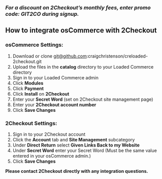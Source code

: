 ### _For a discount on 2Checkout’s monthly fees, enter promo code:  GIT2CO  during signup._

How to integrate osCommerce with 2Checkout
-------------------------------------------

### osCommerce Settings:

1. Download or clone git@github.com:craigchristenson/creloaded-2checkout.git
2. Upload the files in the **catalog** directory to your Loaded Commerce directory
3. Sign in to your Loaded Commerce admin
4. Click **Modules**
5. Click **Payment**
6. Click **Install** on **2Checkout**
7. Enter your **Secret Word** (set on 2Checkout site management page)
8. Enter your **2Checkout account number**
9. Click **Save Changes**

### 2Checkout Settings:

1. Sign in to your 2Checkout account
2. Click the **Account** tab and **Site Management** subcategory
3. Under **Direct Return** select **Given Links Back to my Website**
4. Under **Secret Word** enter your Secret Word (Must be the same value entered in your osCommerce admin.)
5. Click **Save Changes**


**Please contact 2Checkout directly with any integration questions.**

